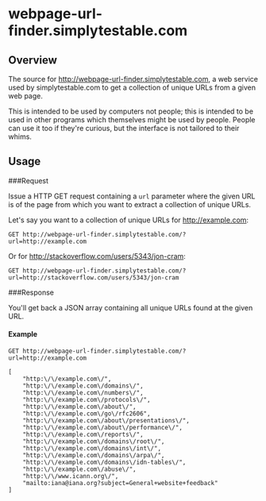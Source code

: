 webpage-url-finder.simplytestable.com
=====================================

Overview
---------

The source for http://webpage-url-finder.simplytestable.com, a web service
used by simplytestable.com to get a collection of unique URLs from a given
web page.

This is intended to be used by computers not people; this is intended to be used
in other programs which themselves might be used by people. People can use it too
if they're curious, but the interface is not tailored to their whims.

Usage
-----

###Request

Issue a HTTP GET request containing a `url` parameter where the given URL is of the page from which you want to extract a collection of unique URLs.

Let's say you want to a collection of unique URLs for http://example.com:

`GET http://webpage-url-finder.simplytestable.com/?url=http://example.com`

Or for http://stackoverflow.com/users/5343/jon-cram:

`GET http://webpage-url-finder.simplytestable.com/?url=http://stackoverflow.com/users/5343/jon-cram`

###Response

You'll get back a JSON array containing all unique URLs found at the given URL.

#### Example

`GET http://webpage-url-finder.simplytestable.com/?url=http://example.com`

```
[
    "http:\/\/example.com\/",
    "http:\/\/example.com\/domains\/",
    "http:\/\/example.com\/numbers\/",
    "http:\/\/example.com\/protocols\/",
    "http:\/\/example.com\/about\/",
    "http:\/\/example.com\/go\/rfc2606",
    "http:\/\/example.com\/about\/presentations\/",
    "http:\/\/example.com\/about\/performance\/",
    "http:\/\/example.com\/reports\/",
    "http:\/\/example.com\/domains\/root\/",
    "http:\/\/example.com\/domains\/int\/",
    "http:\/\/example.com\/domains\/arpa\/",
    "http:\/\/example.com\/domains\/idn-tables\/",
    "http:\/\/example.com\/abuse\/",
    "http:\/\/www.icann.org\/",
    "mailto:iana@iana.org?subject=General+website+feedback"
]
```